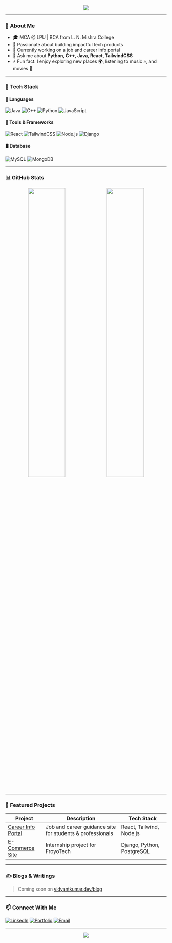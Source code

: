 <!-- Banner Animation -->
<p align="center">
  <img src="https://readme-typing-svg.demolab.com/?lines=Hi+I'm+Vidyant+Kumar!;Full-Stack+Developer;Tech+Enthusiast+|+Coder+|+Learner&center=true&width=440&height=45&color=4F46E5&vCenter=true&pause=1000&size=22" />
</p>

<p align="center">
<!--   <img src="https://media.giphy.com/media/qgQUggAC3Pfv687qPC/giphy.gif" width="300" alt="Coding animation" /> -->
</p>

---

### 👋 About Me
- 🎓 MCA @ LPU | BCA from L. N. Mishra College  
- 🧠 Passionate about building impactful tech products  
- 🔭 Currently working on a job and career info portal  
- 💬 Ask me about **Python, C++, Java, React, TailwindCSS**  
- ⚡ Fun fact: I enjoy exploring new places 🌍, listening to music 🎶, and movies 🎥

---

### 💼 Tech Stack

#### 🚀 Languages
![Java](https://img.shields.io/badge/Java-ED8B00?style=for-the-badge&logo=java&logoColor=white)
![C++](https://img.shields.io/badge/C++-00599C?style=for-the-badge&logo=cplusplus&logoColor=white)
![Python](https://img.shields.io/badge/Python-FFD43B?style=for-the-badge&logo=python&logoColor=blue)
![JavaScript](https://img.shields.io/badge/JavaScript-F7DF1E?style=for-the-badge&logo=javascript&logoColor=black)

#### 🧰 Tools & Frameworks
![React](https://img.shields.io/badge/React-20232A?style=for-the-badge&logo=react&logoColor=61DAFB)
![TailwindCSS](https://img.shields.io/badge/TailwindCSS-0EA5E9?style=for-the-badge&logo=tailwindcss&logoColor=white)
![Node.js](https://img.shields.io/badge/Node.js-339933?style=for-the-badge&logo=nodedotjs&logoColor=white)
![Django](https://img.shields.io/badge/Django-092E20?style=for-the-badge&logo=django&logoColor=white)

#### 🛢️ Database
![MySQL](https://img.shields.io/badge/MySQL-4479A1?style=for-the-badge&logo=mysql&logoColor=white)
![MongoDB](https://img.shields.io/badge/MongoDB-4EA94B?style=for-the-badge&logo=mongodb&logoColor=white)

---

### 📊 GitHub Stats

<p align="center">
  <img src="https://github-readme-stats.vercel.app/api?username=vidyantkumar&show_icons=true&theme=radical" width="48%" />
  <img src="https://streak-stats.demolab.com/?user=vidyantkumar&theme=radical&hide_border=false" width="48%" />
</p>

---

### 📌 Featured Projects
| Project | Description | Tech Stack |
|--------|-------------|------------|
| [Career Info Portal](#) | Job and career guidance site for students & professionals | React, Tailwind, Node.js |
| [E-Commerce Site](#) | Internship project for FroyoTech | Django, Python, PostgreSQL |

---

### ✍️ Blogs & Writings
> Coming soon on [vidyantkumar.dev/blog](#)

---

### 📫 Connect With Me
[![LinkedIn](https://img.shields.io/badge/LinkedIn-blue?style=for-the-badge&logo=linkedin&logoColor=white)](https://linkedin.com/in/vidyantkumar)
[![Portfolio](https://img.shields.io/badge/Portfolio-000?style=for-the-badge&logo=firefox&logoColor=white)](https://yourportfolio.com)
[![Email](https://img.shields.io/badge/Gmail-D14836?style=for-the-badge&logo=gmail&logoColor=white)](mailto:your-email@gmail.com)

---

<p align="center">
  <img src="https://quotes-github-readme.vercel.app/api?type=horizontal&theme=tokyonight" />
</p>
